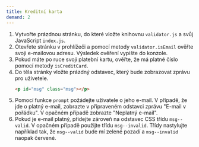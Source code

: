 ```yaml
---
title: Kreditní karta
demand: 2
---
```


1. Vytvořte prázdnou stránku, do které vložte knihovnu `validator.js` a svůj JavaScript `index.js`. 
1. Otevřete stránku v prohlížeči a pomocí metody `validator.isEmail` ověřte svoji e-mailovou adresu. Výsledek ověření vypište do konzole. 
1. Pokud máte po ruce svoji platební kartu, ověřte, že má platné číslo pomocí metody `isCreditCard`.
1. Do těla stránky vložte prázdný odstavec, který bude zobrazovat zprávu pro uživetele.
   ```html
   <p id="msg" class="msg"></p>
   ```
1. Pomocí funkce `prompt` požádejte uživatele o jeho e-mail. V případě, že jde o platný e-mail, zobrazte v připraveném odstavci zprávu "E-mail v pořádku". V opačném případě zobrazte "Neplatný e-mail".
1. Pokud je e-mail platný, přidejte zároveň na odstavec CSS třídu `msg--valid`. V opačném případě použijte třídu `msg--invalid`. Třídy nastylujte například tak, že `msg--valid` bude mí zelené pozadí a `msg--invalid` naopak červené.
